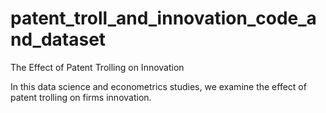 # patent_troll_and_innovation_code_and_dataset
The Effect of Patent Trolling on Innovation

In this data science and econometrics studies, we examine the effect of patent trolling on firms innovation. 
